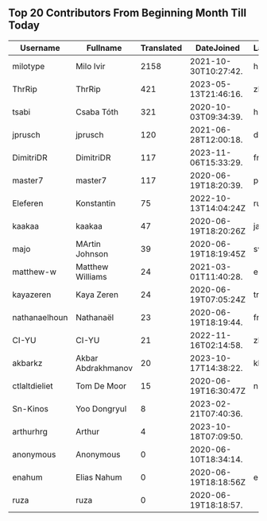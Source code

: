 ## Top 20 Contributors From Beginning Month Till Today ##
|Username|Fullname|Translated|DateJoined|Language|
|--------|--------|----------|----------|-------|
|milotype|Milo Ivir|2158|2021-10-30T10:27:42.|hr|
|ThrRip|ThrRip|421|2023-05-13T21:46:16.|zh_Hans|
|tsabi|Csaba Tóth|321|2020-10-03T09:34:39.|hu|
|jprusch|jprusch|120|2021-06-28T12:00:18.|de|
|DimitriDR|DimitriDR|117|2023-11-06T15:33:29.|fr|
|master7|master7|117|2020-06-19T18:20:39.|pl|
|Eleferen|Konstantin|75|2022-10-13T14:04:24Z|ru|
|kaakaa|kaakaa|47|2020-06-19T18:20:26Z|ja|
|majo|MArtin Johnson|39|2020-06-19T18:19:45Z|sv|
|matthew-w|Matthew Williams|24|2021-03-01T11:40:28.|en_AU|
|kayazeren|Kaya Zeren|24|2020-06-19T07:05:24Z|tr|
|nathanaelhoun|Nathanaël|23|2020-06-19T18:19:44.|fr|
|CI-YU|CI-YU|21|2022-11-16T02:14:58.|zh_Hant|
|akbarkz|Akbar Abdrakhmanov|20|2023-10-17T14:38:22.|kk|
|ctlaltdieliet|Tom De Moor|15|2020-06-19T16:30:47Z|nl|
|Sn-Kinos|Yoo Dongryul|8|2023-02-21T07:40:36.||
|arthurhrg|Arthur|4|2023-10-18T07:09:50.||
|anonymous|Anonymous|0|2020-06-10T18:34:14.||
|enahum|Elias  Nahum|0|2020-06-19T18:18:56Z|es|
|ruza|ruza|0|2020-06-19T18:18:57.||
